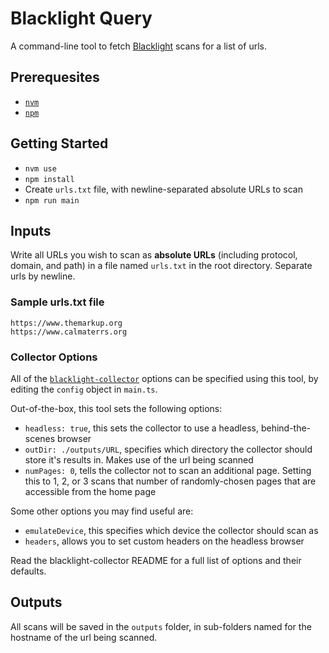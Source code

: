 # Blacklight Query

A command-line tool to fetch [Blacklight](https://themarkup.org/series/blacklight) scans for a list of urls.

## Prerequesites

- [`nvm`](https://www.linode.com/docs/guides/how-to-install-use-node-version-manager-nvm/)
- [`npm`](https://docs.npmjs.com/downloading-and-installing-node-js-and-npm)

## Getting Started

- `nvm use`
- `npm install`
- Create `urls.txt` file, with newline-separated absolute URLs to scan
- `npm run main`

## Inputs

Write all URLs you wish to scan as **absolute URLs** (including protocol, domain, and path) in a file named `urls.txt` in the root directory. Separate urls by newline.

### Sample urls.txt file

```text
https://www.themarkup.org
https://www.calmaterrs.org
```

### Collector Options

All of the [`blacklight-collector`](https://github.com/the-markup/blacklight-collector?tab=readme-ov-file#collector-configuration) options can be specified using this tool, by editing the `config` object in `main.ts`.

Out-of-the-box, this tool sets the following options:

- `headless: true`, this sets the collector to use a headless, behind-the-scenes browser
- `outDir: ./outputs/URL`, specifies which directory the collector should store it's results in. Makes use of the url being scanned
- `numPages: 0`, tells the collector not to scan an additional page. Setting this to 1, 2, or 3 scans that number of randomly-chosen pages that are accessible from the home page

Some other options you may find useful are:

- `emulateDevice`, this specifies which device the collector should scan as
- `headers`, allows you to set custom headers on the headless browser

Read the blacklight-collector README for a full list of options and their defaults.

## Outputs

All scans will be saved in the `outputs` folder, in sub-folders named for the hostname of the url being scanned.
